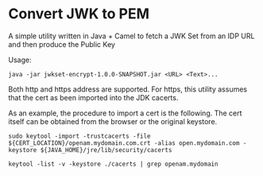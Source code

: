 # Convert JWK to PEM
A simple utility written in Java + Camel to fetch a JWK Set from an IDP URL and then produce the Public Key

Usage:

	java -jar jwkset-encrypt-1.0.0-SNAPSHOT.jar <URL> <Text>...

Both http and https address are supported. For https, this utility assumes that the cert as been imported into the JDK cacerts.

As an example, the procedure to import a cert is the following.  The cert itself can be obtained from the browser or the original keystore.

	sudo keytool -import -trustcacerts -file ${CERT_LOCATION}/openam.mydomain.com.crt -alias open.mydomain.com -keystore ${JAVA_HOME}/jre/lib/security/cacerts

	keytool -list -v -keystore ./cacerts | grep openam.mydomain